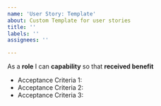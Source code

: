 ```yaml
---
name: 'User Story: Template'
about: Custom Template for user stories
title: ''
labels: ''
assignees: ''

---
```


As a **role** I can **capability** so that **received benefit**

- Acceptance Criteria 1:
- Acceptance Criteria 2:
- Acceptance Criteria 3:

